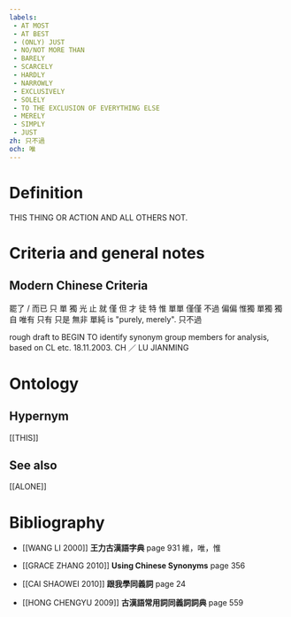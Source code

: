 ```yaml
---
labels: 
 - AT MOST
 - AT BEST
 - (ONLY) JUST
 - NO/NOT MORE THAN
 - BARELY
 - SCARCELY
 - HARDLY
 - NARROWLY
 - EXCLUSIVELY
 - SOLELY
 - TO THE EXCLUSION OF EVERYTHING ELSE
 - MERELY
 - SIMPLY
 - JUST
zh: 只不過
och: 唯
---
```


# Definition
THIS THING OR ACTION AND ALL OTHERS NOT.
# Criteria and general notes
## Modern Chinese Criteria
罷了 / 而已
只
單
獨
光
止
就
僅
但
才
徒
特
惟
單單
僅僅
不過
偏偏
惟獨
單獨
獨自
唯有
只有
只是
無非
單純 is "purely, merely".
只不過

rough draft to BEGIN TO identify synonym group members for analysis, based on CL etc. 18.11.2003. CH ／ LU JIANMING
# Ontology

## Hypernym
[[THIS]]
## See also
[[ALONE]]
# Bibliography
- [[WANG LI 2000]]
**王力古漢語字典** page 931
維，唯，惟
- [[GRACE ZHANG 2010]]
**Using Chinese Synonyms** page 356

- [[CAI SHAOWEI 2010]]
**跟我學同義詞** page 24

- [[HONG CHENGYU 2009]]
**古漢語常用詞同義詞詞典** page 559
